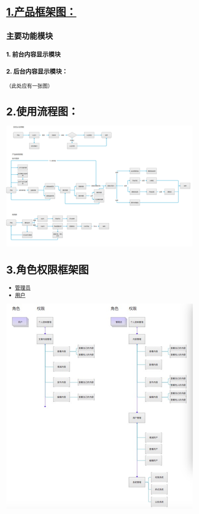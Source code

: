 
# [1.产品框架图：](https://www.processon.com/view/link/5c18e7c1e4b0e83682e543c8)
## 主要功能模块
### 1. 前台内容显示模块


### 2. 后台内容显示模块：
（此处应有一张图）




# 2.使用流程图：
![Image text](./images/cms流程图.jpg)  

# 3.角色权限框架图
* [管理员](https://bingxin70aa.github.io/T-talk_role_framework/#g=1&p=%E9%A6%96%E9%A1%B5_1)
* [用户](https://bingxin70aa.github.io/T-talk_role_framework/#g=1&p=%E9%A6%96%E9%A1%B5)

![角色权限框架图](https://github.com/bingxin70aa/T-talk_role_framework/blob/master/t-talk%E8%A7%92%E8%89%B2%E6%A1%86%E6%9E%B6.jpeg?raw=true)
